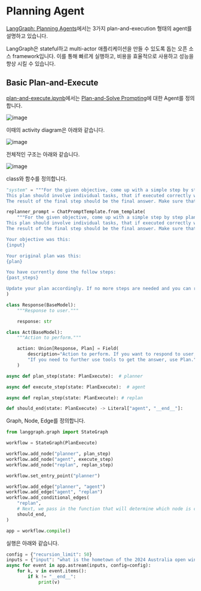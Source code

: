 # Planning Agent
[LangGraph: Planning Agents](https://www.youtube.com/watch?v=uRya4zRrRx4)에서는 3가지 plan-and-execution 형태의 agent를 설명하고 있습니다. 

LangGraph은 stateful하고 multi-actor 애플리케이션을 만들 수 있도록 돕는 오픈 소스 framework입니다. 이를 통해 빠르게 실행하고, 비용을 효율적으로 사용하고 성능을 향상 시킬 수 있습니다. 

## Basic Plan-and-Execute

[plan-and-execute.ipynb](https://github.com/langchain-ai/langgraph/blob/main/examples/plan-and-execute/plan-and-execute.ipynb)에서는 [Plan-and-Solve Prompting](https://arxiv.org/abs/2305.04091)에 대한 Agent를 정의합니다.

![image](https://github.com/kyopark2014/llm-agent/assets/52392004/a97d0764-2891-4454-8854-522ef3249e44)

이때의 activity diagram은 아래와 같습니다.

![image](https://github.com/user-attachments/assets/e03c7e90-a8de-4594-9e0c-5ba4f1a26929)


전체적인 구조는 아래와 같습니다. 

![image](https://github.com/kyopark2014/llm-agent/assets/52392004/3a311023-53d7-464a-b4a0-655c558bc058)

class와 함수를 정의합니다. 

```python
"system" = """For the given objective, come up with a simple step by step plan. \
This plan should involve individual tasks, that if executed correctly will yield the correct answer. Do not add any superfluous steps. \
The result of the final step should be the final answer. Make sure that each step has all the information needed - do not skip steps."""

replanner_prompt = ChatPromptTemplate.from_template(
    """For the given objective, come up with a simple step by step plan. \
This plan should involve individual tasks, that if executed correctly will yield the correct answer. Do not add any superfluous steps. \
The result of the final step should be the final answer. Make sure that each step has all the information needed - do not skip steps.

Your objective was this:
{input}

Your original plan was this:
{plan}

You have currently done the follow steps:
{past_steps}

Update your plan accordingly. If no more steps are needed and you can return to the user, then respond with that. Otherwise, fill out the plan. Only add steps to the plan that still NEED to be done. Do not return previously done steps as part of the plan."""
)

class Response(BaseModel):
    """Response to user."""

    response: str

class Act(BaseModel):
    """Action to perform."""

    action: Union[Response, Plan] = Field(
        description="Action to perform. If you want to respond to user, use Response. "
        "If you need to further use tools to get the answer, use Plan."
    )    

async def plan_step(state: PlanExecute):  # planner

async def execute_step(state: PlanExecute):  # agent

async def replan_step(state: PlanExecute): # replan

def should_end(state: PlanExecute) -> Literal["agent", "__end__"]:
```

Graph, Node, Edge를 정의합니다.

```python
from langgraph.graph import StateGraph

workflow = StateGraph(PlanExecute)

workflow.add_node("planner", plan_step)
workflow.add_node("agent", execute_step)
workflow.add_node("replan", replan_step)

workflow.set_entry_point("planner")

workflow.add_edge("planner", "agent")
workflow.add_edge("agent", "replan")
workflow.add_conditional_edges(
    "replan",
    # Next, we pass in the function that will determine which node is called next.
    should_end,
)

app = workflow.compile()
```

실행은 아래와 같습니다.

```python
config = {"recursion_limit": 50}
inputs = {"input": "what is the hometown of the 2024 Australia open winner?"}
async for event in app.astream(inputs, config=config):
    for k, v in event.items():
        if k != "__end__":
            print(v)
```


